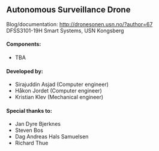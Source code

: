## Autonomous Surveillance Drone
Blog/documentation: http://dronesonen.usn.no/?author=67 <br>
DFSS3101-19H Smart Systems, USN Kongsberg

#### Components:
* TBA

#### Developed by:
* Sirajuddin Asjad (Computer engineer)<br>
* Håkon Jordet (Computer engineer)<br>
* Kristian Klev (Mechanical engineer)

#### Special thanks to:
* Jan Dyre Bjerknes
* Steven Bos
* Dag Andreas Hals Samuelsen
* Richard Thue
